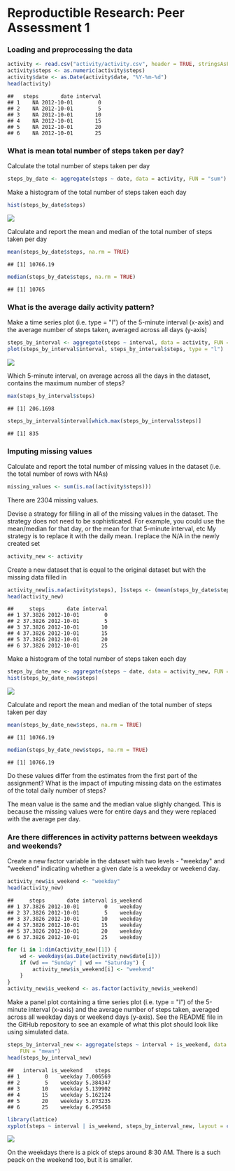 # Reproductible Research: Peer Assessment 1



### Loading and preprocessing the data


```r
activity <- read.csv("activity/activity.csv", header = TRUE, stringsAsFactors = FALSE)
activity$steps <- as.numeric(activity$steps)
activity$date <- as.Date(activity$date, "%Y-%m-%d")
head(activity)
```

```
##   steps       date interval
## 1    NA 2012-10-01        0
## 2    NA 2012-10-01        5
## 3    NA 2012-10-01       10
## 4    NA 2012-10-01       15
## 5    NA 2012-10-01       20
## 6    NA 2012-10-01       25
```

### What is mean total number of steps taken per day?
Calculate the total number of steps taken per day

```r
steps_by_date <- aggregate(steps ~ date, data = activity, FUN = "sum")
```
Make a histogram of the total number of steps taken each day

```r
hist(steps_by_date$steps)
```

![](PA1_template_files/figure-html/unnamed-chunk-3-1.png) 

Calculate and report the mean and median of the total number of steps taken per day

```r
mean(steps_by_date$steps, na.rm = TRUE)
```

```
## [1] 10766.19
```

```r
median(steps_by_date$steps, na.rm = TRUE)
```

```
## [1] 10765
```

### What is the average daily activity pattern?
Make a time series plot (i.e. type = "l") of the 5-minute interval (x-axis) and the average number of steps taken, averaged across all days (y-axis)

```r
steps_by_interval <- aggregate(steps ~ interval, data = activity, FUN = "mean")
plot(steps_by_interval$interval, steps_by_interval$steps, type = "l")
```

![](PA1_template_files/figure-html/unnamed-chunk-5-1.png) 

Which 5-minute interval, on average across all the days in the dataset, contains the maximum number of steps?

```r
max(steps_by_interval$steps)
```

```
## [1] 206.1698
```

```r
steps_by_interval$interval[which.max(steps_by_interval$steps)]
```

```
## [1] 835
```

### Imputing missing values
Calculate and report the total number of missing values in the dataset (i.e. the total number of rows with NAs)

```r
missing_values <- sum(is.na((activity$steps)))
```
There are 2304 missing values.

Devise a strategy for filling in all of the missing values in the dataset. The strategy does not need to be sophisticated. For example, you could use the mean/median for that day, or the mean for that 5-minute interval, etc
My strategy is to replace it with the daily mean. I replace the N/A in the newly created set

```r
activity_new <- activity
```
Create a new dataset that is equal to the original dataset but with the missing data filled in

```r
activity_new[is.na(activity$steps), ]$steps <- (mean(steps_by_date$steps, na.rm = TRUE)/(24*12))
head(activity_new)
```

```
##     steps       date interval
## 1 37.3826 2012-10-01        0
## 2 37.3826 2012-10-01        5
## 3 37.3826 2012-10-01       10
## 4 37.3826 2012-10-01       15
## 5 37.3826 2012-10-01       20
## 6 37.3826 2012-10-01       25
```
Make a histogram of the total number of steps taken each day

```r
steps_by_date_new <- aggregate(steps ~ date, data = activity_new, FUN = "sum")
hist(steps_by_date_new$steps)
```

![](PA1_template_files/figure-html/unnamed-chunk-10-1.png) 

Calculate and report the mean and median of the total number of steps taken per day

```r
mean(steps_by_date_new$steps, na.rm = TRUE)
```

```
## [1] 10766.19
```

```r
median(steps_by_date_new$steps, na.rm = TRUE)
```

```
## [1] 10766.19
```
Do these values differ from the estimates from the first part of the assignment? What is the impact of imputing missing data on the estimates of the total daily number of steps?

The mean value is the same and the median value slighly changed. This is because the missing values were for entire days and they were replaced with the average per day.


### Are there differences in activity patterns between weekdays and weekends?
Create a new factor variable in the dataset with two levels - "weekday" and "weekend" indicating whether a given date is a weekday or weekend day.

```r
activity_new$is_weekend <- "weekday"
head(activity_new)
```

```
##     steps       date interval is_weekend
## 1 37.3826 2012-10-01        0    weekday
## 2 37.3826 2012-10-01        5    weekday
## 3 37.3826 2012-10-01       10    weekday
## 4 37.3826 2012-10-01       15    weekday
## 5 37.3826 2012-10-01       20    weekday
## 6 37.3826 2012-10-01       25    weekday
```

```r
for (i in 1:dim(activity_new)[1]) {
    wd <- weekdays(as.Date(activity_new$date[i]))
    if (wd == "Sunday" | wd == "Saturday") {
        activity_new$is_weekend[i] <- "weekend"
    }
}
activity_new$is_weekend <- as.factor(activity_new$is_weekend)
```
Make a panel plot containing a time series plot (i.e. type = "l") of the 5-minute interval (x-axis) and the average number of steps taken, averaged across all weekday days or weekend days (y-axis). See the README file in the GitHub repository to see an example of what this plot should look like using simulated data.

```r
steps_by_interval_new <- aggregate(steps ~ interval + is_weekend, data = activity_new, 
    FUN = "mean")
head(steps_by_interval_new)
```

```
##   interval is_weekend    steps
## 1        0    weekday 7.006569
## 2        5    weekday 5.384347
## 3       10    weekday 5.139902
## 4       15    weekday 5.162124
## 5       20    weekday 5.073235
## 6       25    weekday 6.295458
```

```r
library(lattice)
xyplot(steps ~ interval | is_weekend, steps_by_interval_new, layout = c(1, 2), type = "l")
```

![](PA1_template_files/figure-html/unnamed-chunk-13-1.png) 

On the weekdays there is a pick of steps around 8:30 AM. There is a such peack on the weekend too, but it is smaller.

